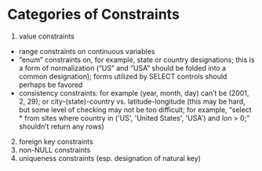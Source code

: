 # Categories of Constraints

1.	value constraints
 *	range constraints on continuous variables
 *	“enum” constraints on, for example, state or country designations; this is a form of normalization (“US” and “USA” should be folded into a common designation); forms utilized by SELECT controls should perhaps be favored
 *	consistency constraints: for example (year, month, day) can’t be (2001, 2, 29); or city-(state)-country vs. latitude-longitude (this may be hard, but some level of checking may not be too difficult; for example, “select * from sites where country in ('US', 'United States', 'USA') and lon > 0;” shouldn’t return any rows)
2.	foreign key constraints
3.	non-NULL constraints
4.	uniqueness constraints (esp. designation of natural key)

